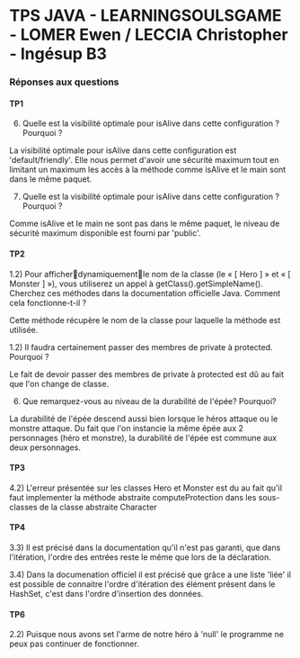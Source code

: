 # TPS JAVA - LEARNINGSOULSGAME - LOMER Ewen / LECCIA Christopher - Ingésup B3

### Réponses aux questions

#### TP1

6) Quelle est la visibilité optimale pour isAlive dans cette configuration ? Pourquoi ?

La visibilité optimale pour isAlive dans cette configuration est 'default/friendly'. Elle nous permet d'avoir une sécurité maximum tout en limitant un maximum les accès à la méthode comme isAlive et le main sont dans le même paquet.


7) Quelle est la visibilité optimale pour isAlive dans cette configuration ? Pourquoi ?

Comme isAlive et le main ne sont pas dans le même paquet, le niveau de sécurité maximum disponible est fourni par 'public'.

#### TP2

1.2) Pour afficherdynamiquementle nom de la classe (le « [ Hero ] » et « [ Monster ] »), vous utiliserez un appel à getClass().getSimpleName(). Cherchez ces méthodes dans la documentation officielle Java. Comment cela fonctionne-t-il ?

Cette méthode récupère le nom de la classe pour laquelle la méthode est utilisée.


1.2) Il faudra certainement passer des membres de private à protected. Pourquoi ?

Le fait de devoir passer des membres de private à protected est dû au fait que l'on change de classe.


6) Que remarquez-vous au niveau de la durabilité de l'épée? Pourquoi?

La durabilité de l'épée descend aussi bien lorsque le héros attaque ou le monstre attaque. Du fait que l'on instancie la même épée aux 2 personnages (héro et monstre), la durabilité de l'épée est commune aux deux personnages.

#### TP3

4.2)
L'erreur présentée sur les classes Hero et Monster est du au fait qu'il faut implementer la méthode abstraite computeProtection dans les sous-classes de la classe abstraite Character

#### TP4

3.3)
Il est précisé dans la documentation qu'il n'est pas garanti, que dans l'itération, l'ordre des entrées reste le même que lors de la déclaration.

3.4)
Dans la documenation officiel il est précisé que grâce a une liste 'liée' il est possible de connaitre l'ordre d'itération des élément présent dans le HashSet, c'est dans l'ordre d'insertion des données.

#### TP6

2.2)
Puisque nous avons set l'arme de notre héro à 'null' le programme ne peux pas continuer de fonctionner.
